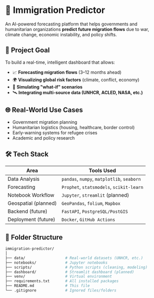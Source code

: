 # 🧠 Immigration Predictor

An AI-powered forecasting platform that helps governments and humanitarian organizations **predict future migration flows** due to war, climate change, economic instability, and policy shifts.

## 🚀 Project Goal

To build a real-time, intelligent dashboard that allows:

- 📈 **Forecasting migration flows** (3–12 months ahead)
- 🌍 **Visualizing global risk factors** (climate, conflict, economy)
- 🧪 **Simulating "what-if" scenarios**
- 🛰️ **Integrating multi-source data (UNHCR, ACLED, NASA, etc.)**

## 🌐 Real-World Use Cases

- Government migration planning
- Humanitarian logistics (housing, healthcare, border control)
- Early-warning systems for refugee crises
- Academic and policy research

## 🛠️ Tech Stack

| Area                | Tools Used                                |
|---------------------|--------------------------------------------|
| Data Analysis        | `pandas`, `numpy`, `matplotlib`, `seaborn` |
| Forecasting          | `Prophet`, `statsmodels`, `scikit-learn`  |
| Notebook Workflow    | `Jupyter`, `streamlit` (planned)          |
| Geospatial (planned) | `GeoPandas`, `folium`, `Mapbox`           |
| Backend (future)     | `FastAPI`, `PostgreSQL/PostGIS`           |
| Deployment (future)  | `Docker`, `GitHub Actions`                |

## 📁 Folder Structure

```bash
immigration-predictor/
│
├── data/                  # Real-world datasets (UNHCR, etc.)
├── notebooks/             # Jupyter notebooks
├── scripts/               # Python scripts (cleaning, modeling)
├── dashboard/             # Streamlit dashboard (planned)
├── venv/                  # Virtual environment
├── requirements.txt       # All installed packages
├── README.md              # This file
└── .gitignore             # Ignored files/folders

